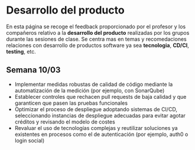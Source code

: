 # Desarrollo del producto

En esta página se recoge el feedback proporcionado por el profesor y los compañeros relativo a la **desarrollo del producto** realizadas por los grupos durante las sesiones de clase. Se centra mas en temas y recomedaciones relaciones con desarrollo de productos software ya sea **tecnologia**, **CD/CI**, **testing**, etc.

## Semana 10/03
- Implementar medidas robustas de calidad de código mediante la automatización de la medición (por ejemplo, con SonarQube)
- Establecer controles que rechacen pull requests de baja calidad y que garanticen que pasen las pruebas funcionales
- Optimizar el proceso de despliegue adoptando sistemas de CI/CD, seleccionando instancias de despliegue adecuadas para evitar agotar créditos y revisando el modelo de costes
- Revaluar el uso de tecnologías complejas y reutilizar soluciones ya existentes en procesos como el de autenticación (por ejemplo, auth0 o login social)
